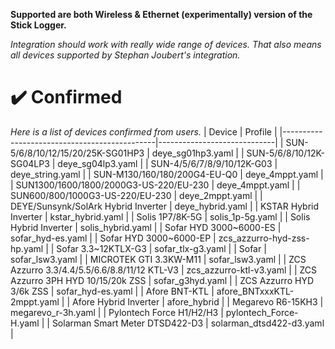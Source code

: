 **Supported are both Wireless & Ethernet (experimentally) version of the Stick Logger.**

_Integration should work with really wide range of devices. That also means all devices supported by Stephan Joubert's integration._

# ✔️ Confirmed
_Here is a list of devices confirmed from users._
| Device                                       | Profile                     |
|----------------------------------------------|-----------------------------|
| SUN-5/6/8/10/12/15/20/25K-SG01HP3            | deye_sg01hp3.yaml           |
| SUN-5/6/8/10/12K-SG04LP3                     | deye_sg04lp3.yaml           |
| SUN-4/5/6/7/8/9/10/12K-G03                   | deye_string.yaml            |
| SUN-M130/160/180/200G4-EU-Q0                 | deye_4mppt.yaml             |
| SUN1300/1600/1800/2000G3-US-220/EU-230       | deye_4mppt.yaml             |
| SUN600/800/1000G3-US-220/EU-230              | deye_2mppt.yaml             |
| DEYE/Sunsynk/SolArk Hybrid Inverter          | deye_hybrid.yaml            |
| KSTAR Hybrid Inverter                        | kstar_hybrid.yaml           |
| Solis 1P7/8K-5G                              | solis_1p-5g.yaml            |
| Solis Hybrid Inverter                        | solis_hybrid.yaml           |
| Sofar HYD 3000~6000-ES                       | sofar_hyd-es.yaml           |
| Sofar HYD 3000~6000-EP                       | zcs_azzurro-hyd-zss-hp.yaml |
| Sofar 3.3~12KTLX-G3                          | sofar_tlx-g3.yaml           |
| Sofar                                        | sofar_lsw3.yaml             |
| MICROTEK GTI 3.3KW-M11                       | sofar_lsw3.yaml             |
| ZCS Azzurro 3.3/4.4/5.5/6.6/8.8/11/12 KTL-V3 | zcs_azzurro-ktl-v3.yaml     |
| ZCS Azzurro 3PH HYD 10/15/20k ZSS            | sofar_g3hyd.yaml            |
| ZCS Azzurro HYD 3/6k ZSS                     | sofar_hyd-es.yaml           |
| Afore BNT-KTL                                | afore_BNTxxxKTL-2mppt.yaml  |
| Afore Hybrid Inverter                        | afore_hybrid                |
| Megarevo R6-15KH3                            | megarevo_r-3h.yaml          |
| Pylontech Force H1/H2/H3                     | pylontech_Force-H.yaml      |
| Solarman Smart Meter DTSD422-D3              | solarman_dtsd422-d3.yaml    |